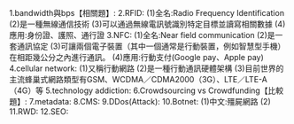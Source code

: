 1.bandwidth與bps【相關題】:
2.RFID:
(1)全名:Radio Frequency Identification
(2)是一種無線通信技術
(3)可以通過無線電訊號識別特定目標並讀寫相關數據
(4)應用:身份證、護照、通行證
3.NFC:
(1)全名:Near field communication
(2)是一套通訊協定
(3)可讓兩個電子裝置（其中一個通常是行動裝置，例如智慧型手機）在相距幾公分之內進行通訊。
(4)應用:行動支付(Google pay、Apple pay)
4.cellular network:
(1)又稱行動網路
(2)是一種行動通訊硬體架構
(3)目前世界的主流蜂巢式網路類型有GSM、WCDMA／CDMA2000（3G）、LTE／LTE-A（4G）等
5.technology addiction:
6.Crowdsourcing vs Crowdfunding【比較題】:
7.metadata:
8.CMS:
9.DDos(Attack):
10.Botnet:
(1)中文:殭屍網路
(2)
11.RWD:
12.SEO:
